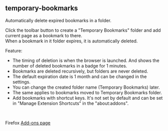 ## temporary-bookmarks

Automatically delete expired bookmarks in a folder.

Click the toolbar button to create a "Temporary Bookmarks" folder and add current page as a bookmark to there.  
When a bookmark in it folder expires, it is automatically deleted.

Feature:

- The timing of deletion is when the browser is launched.
  And shows the number of deleted bookmarks in a badge for 1 minutes.
- Bookmarks are deleted recursively, but folders are never deleted.
- The default expiration date is 1 month and can be changed in the settings.
- You can change the created folder name (Temporary Bookmarks) later.
- The same applies to bookmarks moved to Temporary Bookmarks folder.
- Add bookmarks with shortcut keys. It's not set by default
  and can be set in "Manage Extension Shortcuts" in the "about:addons".

<br/>

Firefox [Add-ons page](https://addons.mozilla.org/ja/firefox/addon/temporary_bookmarks/)
